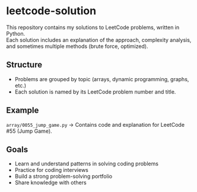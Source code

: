 # leetcode-solution

This repository contains my solutions to LeetCode problems, written in Python.  
Each solution includes an explanation of the approach, complexity analysis, and sometimes multiple methods (brute force, optimized).

## Structure
- Problems are grouped by topic (arrays, dynamic programming, graphs, etc.)
- Each solution is named by its LeetCode problem number and title.

## Example
`array/0055_jump_game.py` → Contains code and explanation for LeetCode #55 (Jump Game).

## Goals
- Learn and understand patterns in solving coding problems 
- Practice for coding interviews
- Build a strong problem-solving portfolio
- Share knowledge with others

